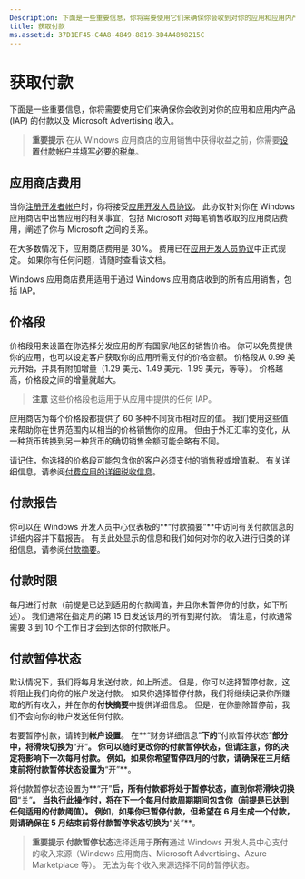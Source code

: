 ```yaml
---
Description: 下面是一些重要信息，你将需要使用它们来确保你会收到对你的应用和应用内产品 (IAP) 的付款以及 Microsoft Advertising 收入。
title: 获取付款
ms.assetid: 37D1EF45-C4A8-4849-8819-3D4A4898215C
---
```


# 获取付款
下面是一些重要信息，你将需要使用它们来确保你会收到对你的应用和应用内产品 (IAP) 的付款以及 Microsoft Advertising 收入。

> **重要提示** 在从 Windows 应用商店的应用销售中获得收益之前，你需要[设置付款帐户并填写必要的税单](setting-up-your-payout-account-and-tax-forms.md)。

## 应用商店费用

当你[注册开发者帐户](http://go.microsoft.com/fwlink/p/?LinkID=615100)时，你将接受[应用开发人员协议](https://msdn.microsoft.com/library/windows/apps/hh694058)。 此协议针对你在 Windows 应用商店中出售应用的相关事宜，包括 Microsoft 对每笔销售收取的应用商店费用，阐述了你与 Microsoft 之间的关系。

在大多数情况下，应用商店费用是 30%。 费用已在[应用开发人员协议](https://msdn.microsoft.com/library/windows/apps/hh694058)中正式规定。 如果你有任何问题，请随时查看该文档。

Windows 应用商店费用适用于通过 Windows 应用商店收到的所有应用销售，包括 IAP。

## 价格段

价格段用来设置在你选择分发应用的所有国家/地区的销售价格。 你可以免费提供你的应用，也可以设定客户获取你的应用所需支付的价格金额。 价格段从 0.99 美元开始，并具有附加增量（1.29 美元、1.49 美元、1.99 美元，等等）。 价格越高，价格段之间的增量就越大。

> **注意** 这些价格段也适用于从应用中提供的任何 IAP。

应用商店为每个价格段都提供了 60 多种不同货币相对应的值。 我们使用这些值来帮助你在世界范围内以相当的价格销售你的应用。 但由于外汇汇率的变化，从一种货币转换到另一种货币的确切销售金额可能会略有不同。

请记住，你选择的价格段可能包含你的客户必须支付的销售税或增值税。 有关详细信息，请参阅[付费应用的详细税收信息](tax-details-for-paid-apps.md)。

## 付款报告

你可以在 Windows 开发人员中心仪表板的**“付款摘要”**中访问有关付款信息的详细内容并下载报告。 有关此处显示的信息和我们如何对你的收入进行归类的详细信息，请参阅[付款摘要](payout-summary.md)。

## 付款时限

每月进行付款（前提是已达到适用的付款阈值，并且你未暂停你的付款，如下所述）。 我们通常在指定月的第 15 日发送该月的所有到期付款。 请注意，付款通常需要 3 到 10 个工作日才会到达你的付款帐户。

##  付款暂停状态

默认情况下，我们将每月发送付款，如上所述。 但是，你可以选择暂停付款，这将阻止我们向你的帐户发送付款。 如果你选择暂停付款，我们将继续记录你所赚取的所有收入，并在你的**付快摘要**中提供详细信息。 但是，在你删除暂停前，我们不会向你的帐户发送任何付款。 

若要暂停付款，请转到**帐户设置**。 在**“财务详细信息”**下的**“付款暂停状态”**部分中，将滑块切换为**“开”**。 你可以随时更改你的付款暂停状态，但请注意，你的决定将影响下一次每月付款。 例如，如果你希望暂停四月的付款，请确保在三月结束前将付款暂停状态设置为**“开”**。

将付款暂停状态设置为**“开”**后，所有付款都将处于暂停状态，直到你将滑块切换回**“关”**。 当执行此操作时，将在下一个每月付款周期期间包含你（前提是已达到任何适用的付款阈值）。 例如，如果你已暂停付款，但希望在 6 月生成一个付款，则请确保在 5 月结束前将付款暂停状态切换为**“关”**。

> **重要提示** **付款暂停状态**选择适用于**所有**通过 Windows 开发人员中心支付的收入来源（Windows 应用商店、Microsoft Advertising、Azure Marketplace 等）。 无法为每个收入来源选择不同的暂停状态。


 

 






<!--HONumber=Mar16_HO5-->


